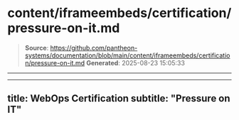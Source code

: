 # content/iframeembeds/certification/pressure-on-it.md

> **Source**: https://github.com/pantheon-systems/documentation/blob/main/content/iframeembeds/certification/pressure-on-it.md
> **Generated**: 2025-08-23 15:05:33

---

---
title: WebOps Certification
subtitle: "Pressure on IT"
---

<Partial file="certification-guide/pressure-on-it.md" />
